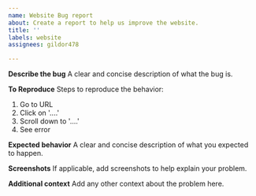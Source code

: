 ```yaml
---
name: Website Bug report
about: Create a report to help us improve the website.
title: ''
labels: website
assignees: gildor478

---
```


**Describe the bug**
A clear and concise description of what the bug is.

**To Reproduce**
Steps to reproduce the behavior:
1. Go to URL
2. Click on '....'
3. Scroll down to '....'
4. See error

**Expected behavior**
A clear and concise description of what you expected to happen.

**Screenshots**
If applicable, add screenshots to help explain your problem.

**Additional context**
Add any other context about the problem here.
